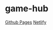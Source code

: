 # game-hub
[Github Pages](https://xm9g.github.io/game-hub/)
[Netlify](https://unblocked-games-hub.netlify.app/)
